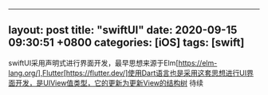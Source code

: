
---
layout: post
title:  "swiftUI"
date:   2020-09-15 09:30:51 +0800
categories: [iOS]
tags: [swift]
---


swiftUI采用声明式进行界面开发，最早思想来源于Elm[https://elm-lang.org/],Flutter[https://flutter.dev/]使用Dart语言也是采用这套思想进行UI界面开发，是UIView值类型，它的更新为更新View的结构树
待续